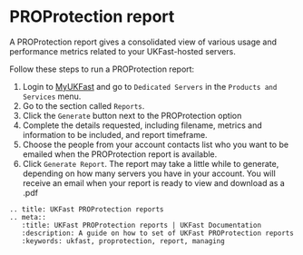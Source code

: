 # PROProtection report

A PROProtection report gives a consolidated view of various usage and performance metrics related to your UKFast-hosted servers.

Follow these steps to run a PROProtection report:

1. Login to [MyUKFast](https://my.ukfast.co.uk) and go to `Dedicated Servers` in the `Products and Services` menu.
2. Go to the section called `Reports`.
3. Click the `Generate` button next to the PROProtection option
4. Complete the details requested, including filename, metrics and information to be included, and report timeframe.
5. Choose the people from your account contacts list who you want to be emailed when the PROProtection report is available.
6. Click `Generate Report`.  The report may take a little while to generate, depending on how many servers you have in your account.  You will receive an email when your report is ready to view and download as a .pdf

```eval_rst
.. title: UKFast PROProtection reports
.. meta::
   :title: UKFast PROProtection reports | UKFast Documentation
   :description: A guide on how to set of UKFast PROProtection reports
   :keywords: ukfast, proprotection, report, managing
```

